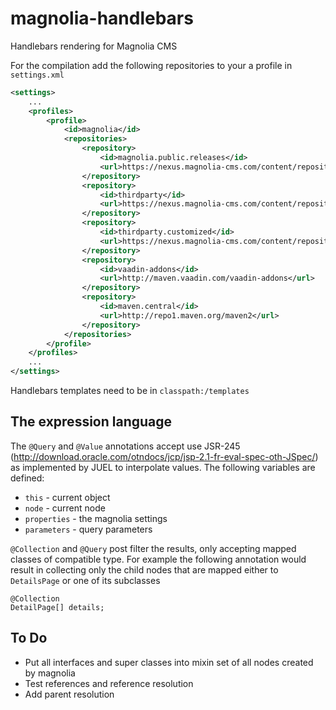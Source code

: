 magnolia-handlebars
===================

Handlebars rendering for Magnolia CMS

For the compilation add the following repositories to your a profile in `settings.xml`
```xml
<settings>
    ...
    <profiles>
        <profile>
            <id>magnolia</id>
            <repositories>
                <repository>
                    <id>magnolia.public.releases</id>
                    <url>https://nexus.magnolia-cms.com/content/repositories/magnolia.public.releases</url>
                </repository>
                <repository>
                    <id>thirdparty</id>
                    <url>https://nexus.magnolia-cms.com/content/repositories/thirdparty</url>
                </repository>
                <repository>
                    <id>thirdparty.customized</id>
                    <url>https://nexus.magnolia-cms.com/content/repositories/thirdparty.customized</url>
                </repository>
                <repository>
                    <id>vaadin-addons</id>
                    <url>http://maven.vaadin.com/vaadin-addons</url>
                </repository>
                <repository>
                    <id>maven.central</id>
                    <url>http://repo1.maven.org/maven2</url>
                </repository>
            </repositories>
        </profile>
    </profiles>
    ...
</settings>
```

Handlebars templates need to be in `classpath:/templates`

The expression language
-----------------------

The `@Query` and `@Value` annotations accept use JSR-245 (http://download.oracle.com/otndocs/jcp/jsp-2.1-fr-eval-spec-oth-JSpec/)
as implemented by JUEL to interpolate values. The following variables are defined:
- `this` - current object
- `node` - current node
- `properties` - the magnolia settings
- `parameters` - query parameters


`@Collection` and `@Query` post filter the results, only accepting mapped classes of compatible type.
For example the following annotation would result in collecting only the child nodes that
are mapped either to `DetailsPage` or one of its subclasses

```
@Collection
DetailPage[] details;
```



To Do
-----

- Put all interfaces and super classes into mixin set of all nodes created by magnolia
- Test references and reference resolution
- Add parent resolution
